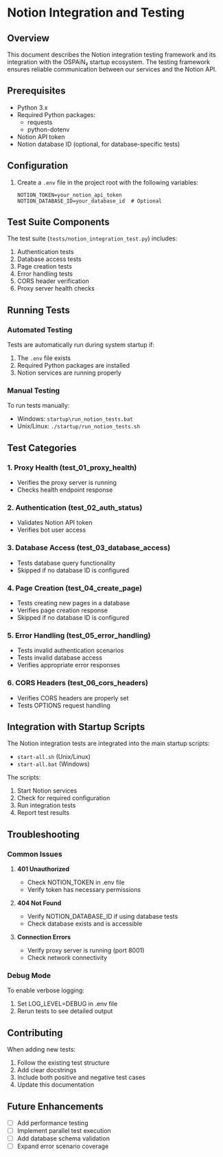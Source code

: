 # Notion Integration and Testing

## Overview
This document describes the Notion integration testing framework and its integration with the OSPAiN₂ startup ecosystem. The testing framework ensures reliable communication between our services and the Notion API.

## Prerequisites
- Python 3.x
- Required Python packages:
  - requests
  - python-dotenv
- Notion API token
- Notion database ID (optional, for database-specific tests)

## Configuration
1. Create a `.env` file in the project root with the following variables:
   ```
   NOTION_TOKEN=your_notion_api_token
   NOTION_DATABASE_ID=your_database_id  # Optional
   ```

## Test Suite Components
The test suite (`tests/notion_integration_test.py`) includes:
1. Authentication tests
2. Database access tests
3. Page creation tests
4. Error handling tests
5. CORS header verification
6. Proxy server health checks

## Running Tests
### Automated Testing
Tests are automatically run during system startup if:
1. The `.env` file exists
2. Required Python packages are installed
3. Notion services are running properly

### Manual Testing
To run tests manually:
- Windows: `startup\run_notion_tests.bat`
- Unix/Linux: `./startup/run_notion_tests.sh`

## Test Categories
### 1. Proxy Health (test_01_proxy_health)
- Verifies the proxy server is running
- Checks health endpoint response

### 2. Authentication (test_02_auth_status)
- Validates Notion API token
- Verifies bot user access

### 3. Database Access (test_03_database_access)
- Tests database query functionality
- Skipped if no database ID is configured

### 4. Page Creation (test_04_create_page)
- Tests creating new pages in a database
- Verifies page creation response
- Skipped if no database ID is configured

### 5. Error Handling (test_05_error_handling)
- Tests invalid authentication scenarios
- Tests invalid database access
- Verifies appropriate error responses

### 6. CORS Headers (test_06_cors_headers)
- Verifies CORS headers are properly set
- Tests OPTIONS request handling

## Integration with Startup Scripts
The Notion integration tests are integrated into the main startup scripts:
- `start-all.sh` (Unix/Linux)
- `start-all.bat` (Windows)

The scripts:
1. Start Notion services
2. Check for required configuration
3. Run integration tests
4. Report test results

## Troubleshooting
### Common Issues
1. **401 Unauthorized**
   - Check NOTION_TOKEN in .env file
   - Verify token has necessary permissions

2. **404 Not Found**
   - Verify NOTION_DATABASE_ID if using database tests
   - Check database exists and is accessible

3. **Connection Errors**
   - Verify proxy server is running (port 8001)
   - Check network connectivity

### Debug Mode
To enable verbose logging:
1. Set LOG_LEVEL=DEBUG in .env file
2. Rerun tests to see detailed output

## Contributing
When adding new tests:
1. Follow the existing test structure
2. Add clear docstrings
3. Include both positive and negative test cases
4. Update this documentation

## Future Enhancements
- [ ] Add performance testing
- [ ] Implement parallel test execution
- [ ] Add database schema validation
- [ ] Expand error scenario coverage 